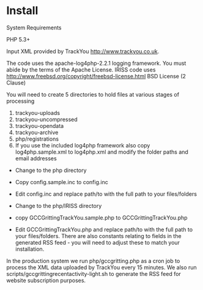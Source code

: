 Install
=======

System Requirements

PHP 5.3+

Input XML provided by TrackYou http://www.trackyou.co.uk. 

The code uses the apache-log4php-2.2.1 logging framework. You must abide by the
terms of the Apache License.
IRISS code uses 
http://www.freebsd.org/copyright/freebsd-license.html  BSD License (2 Clause)

You will need to create 5 directories to hold files at various stages of 
processing

1. trackyou-uploads
2. trackyou-uncompressed
3. trackyou-opendata
4. trackyou-archive
5. php/registrations
6. If you use the included log4php framework also copy 
log4php.sample.xml to log4php.xml and modify the folder paths and email 
addresses


* Change to the php directory
* Copy config.sample.inc to config.inc
* Edit config.inc and replace path/to with the full path to your files/folders

* Change to the php/IRISS directory
* copy GCCGrittingTrackYou.sample.php to GCCGrittingTrackYou.php
* Edit GCCGrittingTrackYou.php and replace path/to with the full path to 
your files/folders. There are also constants relating to fields in the 
generated RSS feed - you will need to adjust these to match your installation.

In the production system we run php/gccgritting.php as a cron job to process the 
XML data uploaded by TrackYou every 15 minutes. We also run 
scripts/gccgrittingrecentactivity-light.sh to generate the RSS feed for 
website subscription purposes.
